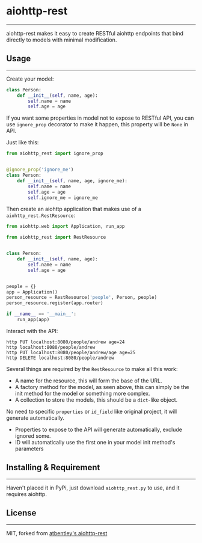 # aiohttp-rest

---
aiohttp-rest makes it easy to create RESTful aiohttp endpoints that bind directly to models with minimal modification.

## Usage

---
Create your model:

```python
class Person:
    def __init__(self, name, age):
        self.name = name
        self.age = age
```

If you want some properties in model not to expose to RESTful API, you can use `ignore_prop` decorator to make it
happen, this property will be `None` in API.

Just like this:

```python
from aiohttp_rest import ignore_prop


@ignore_prop('ignore_me')
class Person:
    def __init__(self, name, age, ignore_me):
        self.name = name
        self.age = age
        self.ignore_me = ignore_me
```

Then create an aiohttp application that makes use of a `aiohttp_rest.RestResource`:

```python
from aiohttp.web import Application, run_app

from aiohttp_rest import RestResource


class Person:
    def __init__(self, name, age):
        self.name = name
        self.age = age


people = {}
app = Application()
person_resource = RestResource('people', Person, people)
person_resource.register(app.router)

if __name__ == '__main__':
    run_app(app)
```

Interact with the API:

```shell
http PUT localhost:8080/people/andrew age=24
http localhost:8080/people/andrew
http PUT localhost:8080/people/andrew/age age=25
http DELETE localhost:8080/people/andrew
```

Several things are required by the ``RestResource`` to make all this work:

- A name for the resource, this will form the base of the URL.
- A factory method for the model, as seen above, this can simply be the init method for the model or something more
  complex.
- A collection to store the models, this should be a ``dict``-like object.

No need to specific `properties` or `id_field` like original project, it will generate automatically.

- Properties to expose to the API will generate automatically, exclude ignored some.
- ID will automatically use the first one in your model init method's parameters

## Installing & Requirement

---
Haven't placed it in PyPi, just download `aiohttp_rest.py` to use, and it requires aiohttp.

## License

---
MIT, forked from [atbentley's aiohttp-rest](https://github.com/atbentley/aiohttp-rest)

